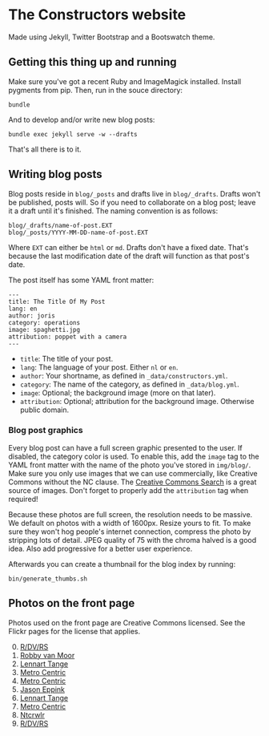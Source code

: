 # The Constructors website #

Made using Jekyll, Twitter Bootstrap and a Bootswatch theme.

## Getting this thing up and running ##

Make sure you've got a recent Ruby and ImageMagick installed. Install pygments
from pip. Then, run in the souce directory:

    bundle

And to develop and/or write new blog posts:

    bundle exec jekyll serve -w --drafts

That's all there is to it.

## Writing blog posts ##

Blog posts reside in `blog/_posts` and drafts live in `blog/_drafts`. Drafts
won't be published, posts will. So if you need to collaborate on a blog post;
leave it a draft until it's finished. The naming convention is as follows:

    blog/_drafts/name-of-post.EXT
    blog/_posts/YYYY-MM-DD-name-of-post.EXT

Where `EXT` can either be `html` or `md`. Drafts don't have a fixed date. That's
because the last modification date of the draft will function as that post's
date.

The post itself has some YAML front matter:

    ---
    title: The Title Of My Post
    lang: en
    author: joris
    category: operations
    image: spaghetti.jpg
    attribution: poppet with a camera
    ---

* `title`: The title of your post.
* `lang`: The language of your post. Either `nl` or `en`.
* `author`: Your shortname, as defined in `_data/constructors.yml`.
* `category`: The name of the category, as defined in `_data/blog.yml`.
* `image`: Optional; the background image (more on that later).
* `attribution`: Optional; attribution for the background image. Otherwise public domain.

### Blog post graphics ###

Every blog post can have a full screen graphic presented to the user. If
disabled, the category color is used. To enable this, add the `image` tag to the
YAML front matter with the name of the photo you've stored in `img/blog/`. Make
sure you only use images that we can use commercially, like Creative Commons
without the NC clause. The
[Creative Commons Search](http://search.creativecommons.org/) is a great source
of images. Don't forget to properly add the `attribution` tag when required!

Because these photos are full screen, the resolution needs to be massive. We
default on photos with a width of 1600px. Resize yours to fit. To make sure they
won't hog people's internet connection, compress the photo by stripping lots of
detail. JPEG quality of 75 with the chroma halved is a good idea. Also add
progressive for a better user experience.

Afterwards you can create a thumbnail for the blog index by running:

    bin/generate_thumbs.sh

## Photos on the front page ##

Photos used on the front page are Creative Commons licensed. See the Flickr
pages for the license that applies.

0. [R/DV/RS](https://www.flickr.com/photos/redvers/4786421242)
1. [Robby van Moor](http://www.flickr.com/photos/robby_van_moor/)
2. [Lennart Tange](https://www.flickr.com/photos/lennartt/7545547388)
3. [Metro Centric](https://secure.flickr.com/photos/16782093@N03/9843810486)
4. [Metro Centric](https://secure.flickr.com/photos/16782093@N03/9844598793)
5. [Jason Eppink](https://secure.flickr.com/photos/jasoneppink/9229657285)
6. [Lennart Tange](https://secure.flickr.com/photos/lennartt/8190790472)
7. [Metro Centric](https://www.flickr.com/photos/16782093@N03/9823458975)
8. [Ntcrwlr](https://www.flickr.com/photos/ntcrwler/6694016989)
9. [R/DV/RS](https://www.flickr.com/photos/redvers/4786423422)
